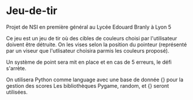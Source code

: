 # Jeu-de-tir

Projet de NSI en première général au Lycée Edouard Branly à Lyon 5

Ce jeu est un jeu de tir où des cibles de couleurs choisi par l'utilisateur doivent être détruite.
On les vises selon la position du pointeur (représenté par un viseur que l'utlisateur choisira parmis les couleurs proposé).

Un système de point sera mit en place et en cas de 5 erreurs, le défi s'arrète.

On utilisera Python comme language avec une base de donnée {} pour la gestion des scores
Les bibliothèques Pygame, random, et {} seront utilisées.
